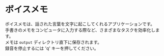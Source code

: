 # ボイスメモ

ボイスメモは、話された言葉を文字に起こしてくれるアプリケーションです。  
手書きのメモをコンピュータに入力する際など、さまざまなタスクを効率化します。  
メモは `output` ディレクトリ直下に保存されます。  
録音を停止するには 'q' キーを押してください。
